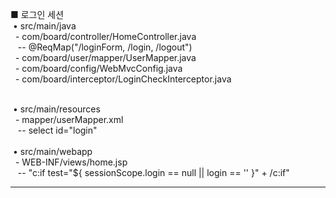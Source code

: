■ 로그인 세션<br>
&nbsp;• src/main/java<br>
&nbsp;&nbsp;- com/board/controller/HomeController.java<br>
&nbsp;&nbsp;&nbsp;-- @ReqMap("/loginForm, /login, /logout")<br>
&nbsp;&nbsp;- com/board/user/mapper/UserMapper.java<br>
&nbsp;&nbsp;- com/board/config/WebMvcConfig.java<br>
&nbsp;&nbsp;- com/board/interceptor/LoginCheckInterceptor.java<br>
<div>&nbsp;</div>
&nbsp;• src/main/resources<br>
&nbsp;&nbsp;- mapper/userMapper.xml<br>
&nbsp;&nbsp;&nbsp;-- select id="login"<br>
<div>&nbsp;</div>
&nbsp;• src/main/webapp<br>
&nbsp;&nbsp;- WEB-INF/views/home.jsp<br>
&nbsp;&nbsp;&nbsp;-- "c:if test="${ sessionScope.login == null || login == '' }" + /c:if"<br>
<hr>

